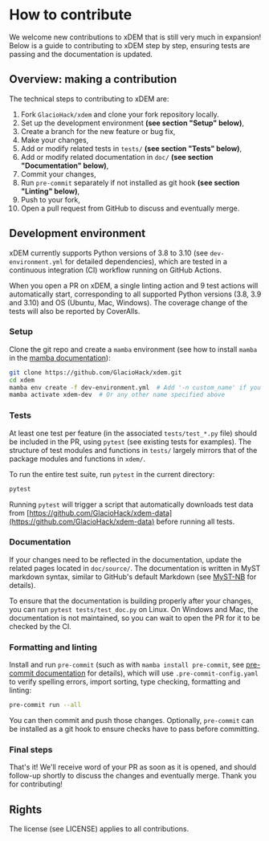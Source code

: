 # How to contribute

We welcome new contributions to xDEM that is still very much in expansion!
Below is a guide to contributing to xDEM step by step, ensuring tests are passing and the documentation is updated.

## Overview: making a contribution

The technical steps to contributing to xDEM are:

1. Fork `GlacioHack/xdem` and clone your fork repository locally.
2. Set up the development environment **(see section "Setup" below)**,
3. Create a branch for the new feature or bug fix,
4. Make your changes,
5. Add or modify related tests in `tests/` **(see section "Tests" below)**,
6. Add or modify related documentation in `doc/` **(see section "Documentation" below)**,
7. Commit your changes, 
8. Run `pre-commit` separately if not installed as git hook **(see section "Linting" below)**,
9. Push to your fork,
10. Open a pull request from GitHub to discuss and eventually merge.

## Development environment

xDEM currently supports Python versions of 3.8 to 3.10 (see `dev-environment.yml` for detailed dependencies), which are 
tested in a continuous integration (CI) workflow running on GitHub Actions.

When you open a PR on xDEM, a single linting action and 9 test actions will automatically start, corresponding to all 
supported Python versions (3.8, 3.9 and 3.10) and OS (Ubuntu, Mac, Windows). The coverage change of the tests will also 
be reported by CoverAlls.

### Setup

Clone the git repo and create a `mamba` environment (see how to install `mamba` in the [mamba documentation](https://mamba.readthedocs.io/en/latest/)):

```bash
git clone https://github.com/GlacioHack/xdem.git
cd xdem
mamba env create -f dev-environment.yml  # Add '-n custom_name' if you want.
mamba activate xdem-dev  # Or any other name specified above
```

### Tests

At least one test per feature (in the associated `tests/test_*.py` file) should be included in the PR, using `pytest` (see existing tests for examples). 
The structure of test modules and functions in `tests/` largely mirrors that of the package modules and functions in `xdem/`.

To run the entire test suite, run `pytest` in the current directory:
```bash
pytest
```

Running `pytest` will trigger a script that automatically downloads test data from [https://github.com/GlacioHack/xdem-data](https://github.com/GlacioHack/xdem-data) before running all tests.

### Documentation

If your changes need to be reflected in the documentation, update the related pages located in `doc/source/`. The documentation is written in MyST markdown syntax, similar to GitHub's default Markdown (see [MyST-NB](https://myst-nb.readthedocs.io/en/latest/authoring/text-notebooks.html) for details).

To ensure that the documentation is building properly after your changes, you can run `pytest tests/test_doc.py` on Linux. On Windows and Mac, the documentation is not maintained, so you can wait to open the PR for it to be checked by the CI.

### Formatting and linting

Install and run `pre-commit` (such as with `mamba install pre-commit`, see [pre-commit documentation](https://pre-commit.com/) for details), which will use `.pre-commit-config.yaml` to verify spelling errors,
import sorting, type checking, formatting and linting:

```bash
pre-commit run --all
```

You can then commit and push those changes.
Optionally, `pre-commit` can be installed as a git hook to ensure checks have to pass before committing.

### Final steps

That's it! We'll receive word of your PR as soon as it is opened, and should follow-up shortly to discuss the changes and eventually merge. Thank you for contributing!

## Rights

The license (see LICENSE) applies to all contributions.
